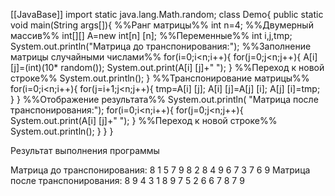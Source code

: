 [[JavaBase]]
import static java.lang.Math.random;
class Demo{
	public static void main(String args[]){
%%Ранг матрицы%%
		int n=4;
%%Двумерный массив%%
		int[][] A=new int[n]  [n];
%%Переменные%%
		int i,j,tmp;
		System.out.println("Матрица до транспонирования:");
%%Заполнение матрицы случайными числами%%
		for(i=0;i<n;i++){
			for(j=0;j<n;j++){
				A[i]  [j]=(int)(10* random());
				System.out.print(A[i]  [j]+" ");
			}
%%Переход к новой строке%%
			System.out.println();
		}
%%Транспонирование матрицы%%
		for(i=0;i<n;i++){
			for(j=i+1;j<n;j++){
				tmp=A[i]  [j];
				A[i]  [j]=A[j]  [i];
				A[j]  [i]=tmp;
			}
		}
%%Отображение результата%%
		System.out.println(
		"Матрица после транспонирования:");
		for(i=0;i<n;i++){
			for(j=0;j<n;j++){
				System.out.print(A[i]  [j]+" ");
			}
%%Переход к новой строке%%
			System.out.println();
		}
	}
}

Результат выполнения программы

Матрица до транспонирования:
8 1 5 7
9 8 2 8
4 9 6 7
3 7 6 9
Матрица после транспонирования:
8 9 4 3
1 8 9 7
5 2 6 6
7 8 7 9